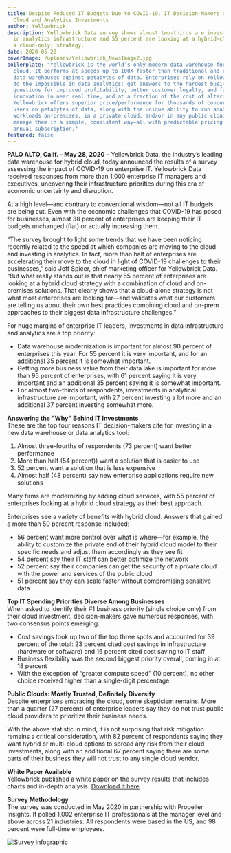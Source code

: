 ```yaml
---
title: Despite Reduced IT Budgets Due to COVID-19, IT Decision-Makers Continue
  Cloud and Analytics Investments
author: Yellowbrick
description: Yellowbrick Data survey shows almost two-thirds are investing more
  in analytics infrastructure and 55 percent are looking at a hybrid-cloud (not
  a cloud-only) strategy.
date: 2020-05-28
coverImage: /uploads/Yellowbrick_NewsImage2.jpg
boilerplate: "Yellowbrick is the world’s only modern data warehouse for hybrid
  cloud. It performs at speeds up to 100X faster than traditional and cloud-only
  data warehouses against petabytes of data. Enterprises rely on Yellowbrick to
  do the impossible in data analytics: get answers to the hardest business
  questions for improved profitability, better customer loyalty, and faster
  innovation in near real time, and at a fraction of the cost of alternatives.
  Yellowbrick offers superior price/performance for thousands of concurrent
  users on petabytes of data, along with the unique ability to run analytic
  workloads on-premises, in a private cloud, and/or in any public cloud and
  manage them in a simple, consistent way—all with predictable pricing via
  annual subscription."
featured: false
---
```



**PALO ALTO, Calif. – May 28, 2020** – Yellowbrick Data, the industry’s leading data warehouse for hybrid cloud, today announced the results of a survey assessing the impact of COVID-19 on enterprise IT.  Yellowbrick Data received responses from more than 1,000 enterprise IT managers and executives, uncovering their infrastructure priorities during this era of economic uncertainty and disruption.  

At a high level—and contrary to conventional wisdom—not all IT budgets are being cut. Even with the economic challenges that COVID-19 has posed for businesses, almost 38 percent of enterprises are keeping their IT budgets unchanged (flat) or actually increasing them.  

“The survey brought to light some trends that we have been noticing recently related to the speed at which companies are moving to the cloud and investing in analytics. In fact, more than half of enterprises are accelerating their move to the cloud in light of COVID-19 challenges to their businesses,” said Jeff Spicer, chief marketing officer for Yellowbrick Data. “But what really stands out is that nearly 55 percent of enterprises are looking at a hybrid cloud strategy with a combination of cloud and on-premises solutions. That clearly shows that a cloud-alone strategy is not what most enterprises are looking for—and validates what our customers are telling us about their own best practices combining cloud and on-prem approaches to their biggest data infrastructure challenges.”  

For huge margins of enterprise IT leaders, investments in data infrastructure and analytics are a top priority:
- Data warehouse modernization is important for almost 90 percent of enterprises this year. For 55 percent it is very important, and for an additional 35 percent it is somewhat important.
- Getting more business value from their data lake is important for more than 95 percent of enterprises, with 61 percent saying it is very important and an additional 35 percent saying it is somewhat important.
- For almost two-thirds of respondents, investments in analytical infrastructure are important, with 27 percent investing a lot more and an additional 37 percent investing somewhat more.

**Answering the "Why" Behind IT Investments**  
These are the top four reasons IT decision-makers cite for investing in a new data warehouse or data analytics tool:
1. Almost three-fourths of respondents (73 percent) want better performance
2. More than half (54 percent)) want a solution that is easier to use
3. 52 percent want a solution that is less expensive
4. Almost half (48 percent) say new enterprise applications require new solutions  

Many firms are modernizing by adding cloud services, with 55 percent of enterprises looking at a hybrid cloud strategy as their best approach.  

Enterprises see a variety of benefits with hybrid cloud. Answers that gained a more than 50 percent response included:
- 56 percent want more control over what is where—for example, the ability to customize the private end of their hybrid cloud model to their specific needs and adjust them accordingly as they see fit
- 54 percent say their IT staff can better optimize the network
- 52 percent say their companies can get the security of a private cloud with the power and services of the public cloud
- 51 percent say they can scale faster without compromising sensitive data


**Top IT Spending Priorities Diverse Among Businesses**  
When asked to identify their #1 business priority (single choice only) from their cloud investment, decision-makers gave numerous responses, with two consensus points emerging:  
- Cost savings took up two of the top three spots and accounted for 39 percent of the total: 23 percent cited cost savings in infrastructure (hardware or software) and 16 percent cited cost saving to IT staff
- Business flexibility was the second biggest priority overall, coming in at 18 percent
- With the exception of “greater compute speed” (10 percent), no other choice received higher than a single-digit percentage

**Public Clouds: Mostly Trusted, Definitely Diversify**  
Despite enterprises embracing the cloud, some skepticism remains. More than a quarter (27 percent) of enterprise leaders say they do not trust public cloud providers to prioritize their business needs. 

With the above statistic in mind, it is not surprising that risk mitigation remains a critical consideration, with 82 percent of respondents saying they want hybrid or multi-cloud options to spread any risk from their cloud investments, along with an additional 67 percent saying there are some parts of their business they will not trust to any single cloud vendor.

**White Paper Available**  
Yellowbrick published a white paper on the survey results that includes charts and in-depth analysis. [Download it here](https://www.yellowbrick.com/go/research-survey-whitepaper/).

**Survey Methodology**  
The survey was conducted in May 2020 in partnership with Propeller Insights. It polled 1,002 enterprise IT professionals at the manager level and above across 21 industries. All respondents were based in the US, and 98 percent were full-time employees.

![Survey Infographic](/uploads/yb-survey-infographic.png)
